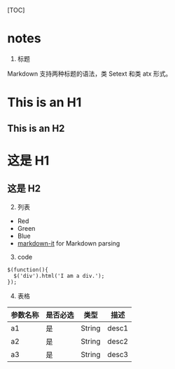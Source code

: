 [TOC]

# notes

1. 标题

Markdown 支持两种标题的语法，类 Setext 和类 atx 形式。

This is an H1
=============

This is an H2
-------------

# 这是 H1

## 这是 H2

2. 列表

*   Red
*   Green
*   Blue
* [markdown-it](https://github.com/markdown-it/markdown-it) for Markdown parsing

3. code

```
$(function(){
  $('div').html('I am a div.');
});
```

4. 表格

参数名称  |是否必选        |类型 	    |     描述
------|------- | -------|-------
a1   |   是           | String |  desc1
a2   |   是           | String	|  desc2
a3  |   是         | String |  desc3
